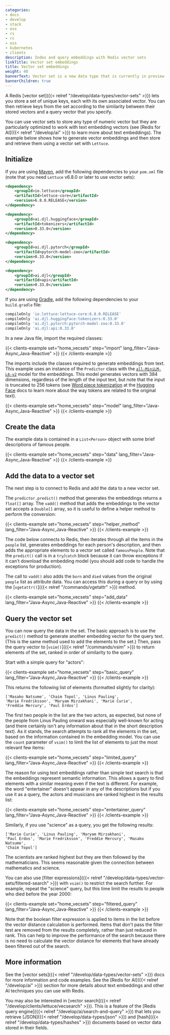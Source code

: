 ```yaml
---
categories:
- docs
- develop
- stack
- oss
- rs
- rc
- oss
- kubernetes
- clients
description: Index and query embeddings with Redis vector sets
linkTitle: Vector set embeddings
title: Vector set embeddings
weight: 40
bannerText: Vector set is a new data type that is currently in preview and may be subject to change.
bannerChildren: true
---
```


A Redis [vector set]({{< relref "/develop/data-types/vector-sets" >}}) lets
you store a set of unique keys, each with its own associated vector.
You can then retrieve keys from the set according to the similarity between
their stored vectors and a query vector that you specify.

You can use vector sets to store any type of numeric vector but they are
particularly optimized to work with text embedding vectors (see
[Redis for AI]({{< relref "/develop/ai" >}}) to learn more about text
embeddings). The example below shows how to generate vector embeddings and then
store and retrieve them using a vector set with `Lettuce`.

## Initialize

If you are using [Maven](https://maven.apache.org/), add the following
dependencies to your `pom.xml` file
(note that you need `Lettuce` v6.8.0 or later to use vector sets):

```xml
<dependency>
    <groupId>io.lettuce</groupId>
    <artifactId>lettuce-core</artifactId>
    <version>6.8.0.RELEASE</version>
</dependency>

<dependency>
    <groupId>ai.djl.huggingface</groupId>
    <artifactId>tokenizers</artifactId>
    <version>0.33.0</version>
</dependency>

<dependency>
    <groupId>ai.djl.pytorch</groupId>
    <artifactId>pytorch-model-zoo</artifactId>
    <version>0.33.0</version>
</dependency>

<dependency>
    <groupId>ai.djl</groupId>
    <artifactId>api</artifactId>
    <version>0.33.0</version>
</dependency>
```

If you are using [Gradle](https://gradle.org/), add the following
dependencies to your `build.gradle` file:

```bash
compileOnly 'io.lettuce:lettuce-core:6.8.0.RELEASE'
compileOnly 'ai.djl.huggingface:tokenizers:0.33.0'
compileOnly 'ai.djl.pytorch:pytorch-model-zoo:0.33.0'
compileOnly 'ai.djl:api:0.33.0'
```

In a new Java file, import the required classes:

{{< clients-example set="home_vecsets" step="import" lang_filter="Java-Async,Java-Reactive" >}}
{{< /clients-example >}}

The imports include the classes required to generate embeddings from text.
This example uses an instance of the `Predictor` class with the
[`all-MiniLM-L6-v2`](https://huggingface.co/sentence-transformers/all-MiniLM-L6-v2)
model for the embeddings. This model generates vectors with 384 dimensions, regardless
of the length of the input text, but note that the input is truncated to 256
tokens (see
[Word piece tokenization](https://huggingface.co/learn/nlp-course/en/chapter6/6)
at the [Hugging Face](https://huggingface.co/) docs to learn more about the way tokens
are related to the original text).

{{< clients-example set="home_vecsets" step="model" lang_filter="Java-Async,Java-Reactive" >}}
{{< /clients-example >}}

## Create the data

The example data is contained in a `List<Person>` object with some brief
descriptions of famous people.

{{< clients-example set="home_vecsets" step="data" lang_filter="Java-Async,Java-Reactive" >}}
{{< /clients-example >}}

## Add the data to a vector set

The next step is to connect to Redis and add the data to a new vector set.

The `predictor.predict()` method that generates the embeddings returns a `float[]` array.
The `vadd()` method that adds the embeddings to the vector set accepts a `Double[]` array,
so it is useful to define a helper method to perform the conversion:

{{< clients-example set="home_vecsets" step="helper_method" lang_filter="Java-Async,Java-Reactive" >}}
{{< /clients-example >}}

The code below connects to Redis, then iterates through all the items in the `people` list,
generates embeddings for each person's description, and then
adds the appropriate elements to a vector set called `famousPeople`.
Note that the `predict()` call is in a `try`/`catch` block because it can throw
exceptions if it can't download the embedding model (you should add code to handle
the exceptions for production).

The call to `vadd()` also adds the `born` and `died` values from the
original `people` list as attribute data. You can access this during a query
or by using the [`vgetattr()`]({{< relref "/commands/vgetattr" >}}) method.

{{< clients-example set="home_vecsets" step="add_data" lang_filter="Java-Async,Java-Reactive" >}}
{{< /clients-example >}}

## Query the vector set

You can now query the data in the set. The basic approach is to use the
`predict()` method to generate another embedding vector for the query text.
(This is the same method used to add the elements to the set.) Then, pass
the query vector to [`vsim()`]({{< relref "/commands/vsim" >}}) to return elements
of the set, ranked in order of similarity to the query.

Start with a simple query for "actors":

{{< clients-example set="home_vecsets" step="basic_query" lang_filter="Java-Async,Java-Reactive" >}}
{{< /clients-example >}}

This returns the following list of elements (formatted slightly for clarity):

```
['Masako Natsume', 'Chaim Topol', 'Linus Pauling',
'Marie Fredriksson', 'Maryam Mirzakhani', 'Marie Curie',
'Freddie Mercury', 'Paul Erdos']
```

The first two people in the list are the two actors, as expected, but none of the
people from Linus Pauling onward was especially well-known for acting (and there certainly
isn't any information about that in the short description text).
As it stands, the search attempts to rank all the elements in the set, based
on the information contained in the embedding model.
You can use the `count` parameter of `vsim()` to limit the list of elements
to just the most relevant few items:

{{< clients-example set="home_vecsets" step="limited_query" lang_filter="Java-Async,Java-Reactive" >}}
{{< /clients-example >}}

The reason for using text embeddings rather than simple text search
is that the embeddings represent semantic information. This allows a query
to find elements with a similar meaning even if the text is
different. For example, the word "entertainer" doesn't appear in any of the
descriptions but if you use it as a query, the actors and musicians are ranked
highest in the results list:

{{< clients-example set="home_vecsets" step="entertainer_query" lang_filter="Java-Async,Java-Reactive" >}}
{{< /clients-example >}}

Similarly, if you use "science" as a query, you get the following results:

```
['Marie Curie', 'Linus Pauling', 'Maryam Mirzakhani',
'Paul Erdos', 'Marie Fredriksson', 'Freddie Mercury', 'Masako Natsume',
'Chaim Topol']
```

The scientists are ranked highest but they are then followed by the
mathematicians. This seems reasonable given the connection between mathematics
and science.

You can also use
[filter expressions]({{< relref "/develop/data-types/vector-sets/filtered-search" >}})
with `vsim()` to restrict the search further. For example,
repeat the "science" query, but this time limit the results to people
who died before the year 2000:

{{< clients-example set="home_vecsets" step="filtered_query" lang_filter="Java-Async,Java-Reactive" >}}
{{< /clients-example >}}

Note that the boolean filter expression is applied to items in the list
before the vector distance calculation is performed. Items that don't
pass the filter test are removed from the results completely, rather
than just reduced in rank. This can help to improve the performance of the
search because there is no need to calculate the vector distance for
elements that have already been filtered out of the search.

## More information

See the [vector sets]({{< relref "/develop/data-types/vector-sets" >}})
docs for more information and code examples. See the
[Redis for AI]({{< relref "/develop/ai" >}}) section for more details
about text embeddings and other AI techniques you can use with Redis.

You may also be interested in
[vector search]({{< relref "/develop/clients/lettuce/vecsearch" >}}).
This is a feature of the
[Redis query engine]({{< relref "/develop/ai/search-and-query" >}})
that lets you retrieve
[JSON]({{< relref "/develop/data-types/json" >}}) and
[hash]({{< relref "/develop/data-types/hashes" >}}) documents based on
vector data stored in their fields.
